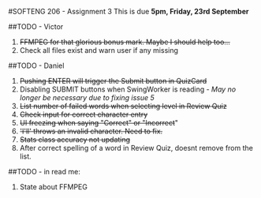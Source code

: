 #SOFTENG 206 - Assignment 3
This is due <b>5pm, Friday, 23rd September</b>

##TODO - Victor
1. ~~FFMPEG for that glorious bonus mark. Maybe I should help too...~~
2. Check all files exist and warn user if any missing

##TODO - Daniel
1. ~~Pushing ENTER will trigger the Submit button in QuizCard~~
2. Disabling SUBMIT buttons when SwingWorker is reading - *May no longer be necessary due to fixing issue 5*
3. ~~List number of failed words when selecting level in Review Quiz~~
4. ~~Check input for correct character entry~~
5. ~~UI freezing when saying "Correct" or "Incorrect~~"
6. ~~'I'll' throws an invalid character. Need to fix.~~
7. ~~Stats class accuracy not updating~~
8. After correct spelling of a word in Review Quiz, doesnt remove from the list. 

##TODO - in read me:
1. State about FFMPEG
